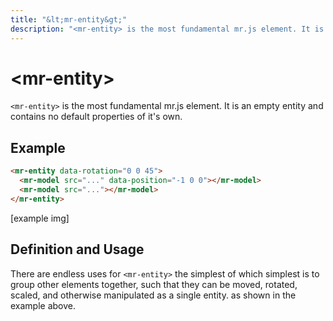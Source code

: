 ```yaml
---
title: "&lt;mr-entity&gt;"
description: "<mr-entity> is the most fundamental mr.js element. It is an empty entity and contains no default properties of it's own."
---
```

# &lt;mr-entity&gt;

`<mr-entity>` is the most fundamental mr.js element. It is an empty entity and contains no default properties of it's own. 

## Example

```html
<mr-entity data-rotation="0 0 45">
  <mr-model src="..." data-position="-1 0 0"></mr-model>
  <mr-model src="..."></mr-model>
</mr-entity>
```

\[example img\]

## Definition and Usage

There are endless uses for `<mr-entity>` the simplest of which simplest is to group other elements together, such that they can be moved, rotated, scaled, and otherwise manipulated as a single entity. as shown in the example above.
